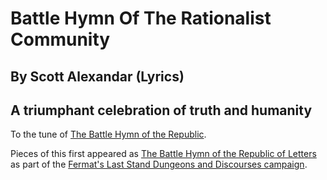 # Battle Hymn Of The Rationalist Community
## By Scott Alexandar (Lyrics)
## A triumphant celebration of truth and humanity

To the tune of [The Battle Hymn of the Republic](https://www.youtube.com/watch?v=Jy6AOGRsR80).

Pieces of this first appeared as [The Battle Hymn of the Republic of Letters](https://www.youtube.com/watch?v=2y-H2Ne_Djo) as part of the [Fermat's Last Stand Dungeons and Discourses campaign](https://slatestarcodex.com/2013/08/17/fermats-last-stand-soundtrack-and-adventure-log/).